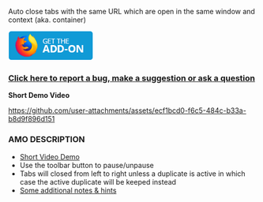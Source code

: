 Auto close tabs with the same URL which are open in the same window and context (aka. container)

[![](https://raw.githubusercontent.com/igorlogius/igorlogius/main/geFxAddon.png)](https://addons.mozilla.org/en-US/firefox/addon/auto-close-duplicate-tabs/)

### [Click here to report a bug, make a suggestion or ask a question](https://github.com/igorlogius/igorlogius/issues/new/choose)

<b>Short Demo Video</b>

https://github.com/user-attachments/assets/ecf1bcd0-f6c5-484c-b33a-b8d9f896d151

### AMO DESCRIPTION

- [Short Video Demo](https://github.com/igorlogius/auto-close-duplicate-tabs/)
- Use the toolbar button to pause/unpause
- Tabs will closed from left to right unless a duplicate is active in which case the active duplicate will be keeped instead  
- [Some additional notes & hints](https://github.com/igorlogius/igorlogius/blob/main/Additional-Notes.md)
